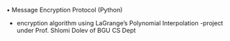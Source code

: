 •	Message Encryption Protocol (Python)  
- encryption algorithm using LaGrange’s Polynomial Interpolation
-project under Prof. Shlomi Dolev of BGU CS Dept
